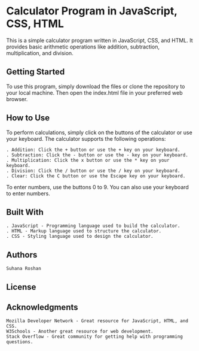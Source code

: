 # Calculator Program in JavaScript, CSS, HTML

This is a simple calculator program written in JavaScript, CSS, and HTML. It provides basic arithmetic operations like addition, subtraction, multiplication, and division.
## Getting Started

To use this program, simply download the files or clone the repository to your local machine. Then open the index.html file in your preferred web browser.
## How to Use

To perform calculations, simply click on the buttons of the calculator or use your keyboard. The calculator supports the following operations:

    . Addition: Click the + button or use the + key on your keyboard.
    . Subtraction: Click the - button or use the - key on your keyboard.
    . Multiplication: Click the x button or use the * key on your keyboard.
    . Division: Click the / button or use the / key on your keyboard.
    . Clear: Click the C button or use the Escape key on your keyboard.

To enter numbers, use the buttons 0 to 9. You can also use your keyboard to enter numbers.
## Built With

    . JavaScript - Programming language used to build the calculator.
    . HTML - Markup language used to structure the calculator.
    . CSS - Styling language used to design the calculator.

## Authors

    Suhana Roshan

## License


## Acknowledgments

    Mozilla Developer Network - Great resource for JavaScript, HTML, and CSS.
    W3Schools - Another great resource for web development.
    Stack Overflow - Great community for getting help with programming questions.

